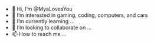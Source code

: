 - 👋 Hi, I’m @MyaLovesYou
- 👀 I’m interested in gaming, coding, computers, and cars
- 🌱 I’m currently learning ...
- 💞️ I’m looking to collaborate on ...
- 📫 How to reach me ...

<!---
MyaLovesYou/MyaLovesYou is a ✨ special ✨ repository because its `README.md` (this file) appears on your GitHub profile.
You can click the Preview link to take a look at your changes.
--->
